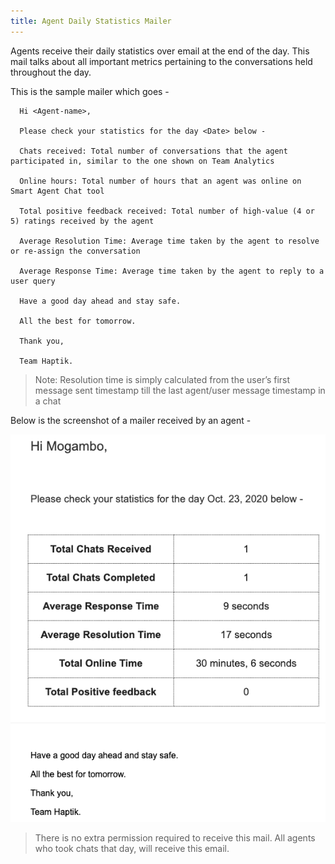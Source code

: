 ```yaml
---
title: Agent Daily Statistics Mailer
---
```


Agents receive their daily statistics over email at the end of the day. This mail talks about all important metrics pertaining to the conversations held throughout the day.

This is the sample mailer which goes -

      Hi <Agent-name>,

      Please check your statistics for the day <Date> below - 

      Chats received: Total number of conversations that the agent participated in, similar to the one shown on Team Analytics
      
      Online hours: Total number of hours that an agent was online on Smart Agent Chat tool
      
      Total positive feedback received: Total number of high-value (4 or 5) ratings received by the agent
      
      Average Resolution Time: Average time taken by the agent to resolve or re-assign the conversation
      
      Average Response Time: Average time taken by the agent to reply to a user query

      Have a good day ahead and stay safe. 

      All the best for tomorrow. 

      Thank you,

      Team Haptik. 
      
> Note: Resolution time is simply calculated from the user’s first message sent timestamp till the last agent/user message timestamp in a chat

Below is the screenshot of a mailer received by an agent -

![AgentStatsMail](assets/AgentStatsMail.png)

> There is no extra permission required to receive this mail. All agents who took chats that day, will receive this email.
